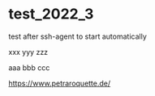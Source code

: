 # test_2022_3
test after ssh-agent to start automatically

xxx
yyy
zzz

aaa
bbb
ccc

https://www.petraroquette.de/
